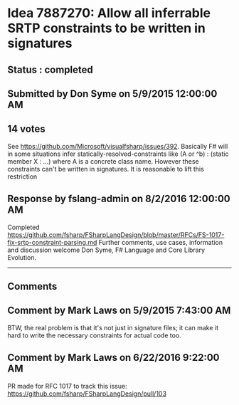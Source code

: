 # Idea 7887270: Allow all inferrable SRTP constraints to be written in signatures #

## Status : completed

## Submitted by Don Syme on 5/9/2015 12:00:00 AM

## 14 votes

See https://github.com/Microsoft/visualfsharp/issues/392. Basically F# will in some situations infer statically-resolved-constraints like
(A or ^b) : (static member X : ...)
where A is a concrete class name. However these constraints can't be written in signatures. It is reasonable to lift this restriction



## Response by fslang-admin on 8/2/2016 12:00:00 AM

Completed https://github.com/fsharp/FSharpLangDesign/blob/master/RFCs/FS-1017-fix-srtp-constraint-parsing.md
Further comments, use cases, information and discussion welcome
Don Syme, F# Language and Core Library Evolution.

------------------------
## Comments


## Comment by Mark Laws on 5/9/2015 7:43:00 AM
BTW, the real problem is that it's not just in signature files; it can make it hard to write the necessary constraints for actual code too.


## Comment by Mark Laws on 6/22/2016 9:22:00 AM
PR made for RFC 1017 to track this issue: https://github.com/fsharp/FSharpLangDesign/pull/103

